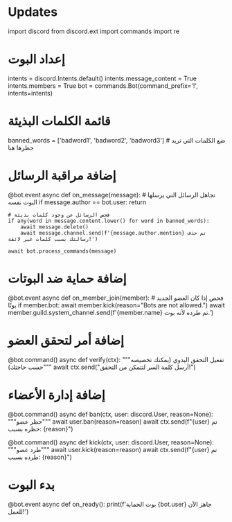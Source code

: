 # Updates
import discord
from discord.ext import commands
import re

# إعداد البوت
intents = discord.Intents.default()
intents.message_content = True
intents.members = True
bot = commands.Bot(command_prefix='!', intents=intents)

# قائمة الكلمات البذيئة
banned_words = ['badword1', 'badword2', 'badword3']  # ضع الكلمات التي تريد حظرها هنا

# إضافة مراقبة الرسائل
@bot.event
async def on_message(message):
    # تجاهل الرسائل التي يرسلها البوت نفسه
    if message.author == bot.user:
        return

    # فحص الرسائل عن وجود كلمات بذيئة
    if any(word in message.content.lower() for word in banned_words):
        await message.delete()
        await message.channel.send(f'{message.author.mention} تم حذف رسالتك بسبب كلمات غير لائقة!')
    
    await bot.process_commands(message)

# إضافة حماية ضد البوتات
@bot.event
async def on_member_join(member):
    # فحص إذا كان العضو الجديد بوتًا
    if member.bot:
        await member.kick(reason="Bots are not allowed.")
        await member.guild.system_channel.send(f'{member.name} تم طرده لأنه بوت.')

# إضافة أمر لتحقق العضو
@bot.command()
async def verify(ctx):
    """تفعيل التحقق اليدوي (يمكنك تخصيصه حسب حاجتك)"""
    await ctx.send("أرسل كلمة السر لتتمكن من التحقق!")

# إضافة إدارة الأعضاء
@bot.command()
async def ban(ctx, user: discord.User, reason=None):
    """حظر عضو"""
    await user.ban(reason=reason)
    await ctx.send(f"{user} تم حظره بسبب: {reason}")

@bot.command()
async def kick(ctx, user: discord.User, reason=None):
    """طرد عضو"""
    await user.kick(reason=reason)
    await ctx.send(f"{user} تم طرده بسبب: {reason}")

# بدء البوت
@bot.event
async def on_ready():
    print(f'بوت الحماية {bot.user} جاهز الآن للعمل!')


